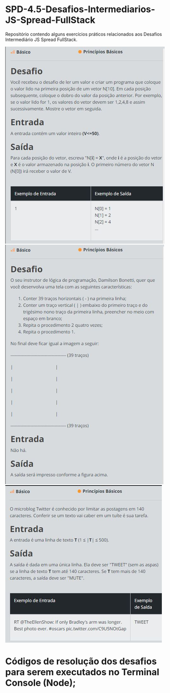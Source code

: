 # SPD-4.5-Desafios-Intermediarios-JS-Spread-FullStack

Repositório contendo alguns exercícios práticos relacionados aos Desafios Intermediário JS Spread FullStack.

![screenshot](1-Visualize-me.JPG?raw=true "screenshot")
![screenshot](2-Visualize-me.JPG?raw=true "screenshot")
![screenshot](3-Visualize-me.JPG?raw=true "screenshot")

# Códigos de resolução dos desafios para serem executados no Terminal Console (Node); 

